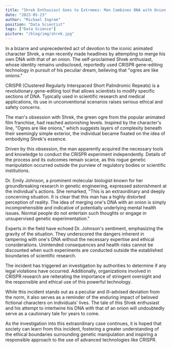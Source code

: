 ```yaml
---
title: "Shrek Enthusiast Goes to Extremes: Man Combines DNA with Onion Using CRISPR"
date: "2023-05-23"
author: "Michael Ingram"
position: "Data Scientist"
tags: ["Data Science"]
picture: "/blog/img/shrek.jpg"
---
```


In a bizarre and unprecedented act of devotion to the iconic animated character Shrek, a man recently made headlines by attempting to merge his own DNA with that of an onion. The self-proclaimed Shrek enthusiast, whose identity remains undisclosed, reportedly used CRISPR gene-editing technology in pursuit of his peculiar dream, believing that "ogres are like onions."

CRISPR (Clustered Regularly Interspaced Short Palindromic Repeats) is a revolutionary gene-editing tool that allows scientists to modify specific sections of DNA. Typically used in scientific research and medical applications, its use in unconventional scenarios raises serious ethical and safety concerns.

The man's obsession with Shrek, the green ogre from the popular animated film franchise, had reached astonishing levels. Inspired by the character's line, "Ogres are like onions," which suggests layers of complexity beneath their seemingly simple exterior, the individual became fixated on the idea of embodying Shrek's essence.

Driven by this obsession, the man apparently acquired the necessary tools and knowledge to conduct the CRISPR experiment independently. Details of the process and its outcomes remain scarce, as this rogue genetic manipulation occurred outside the purview of regulatory bodies or scientific institutions.

Dr. Emily Johnson, a prominent molecular biologist known for her groundbreaking research in genetic engineering, expressed astonishment at the individual's actions. She remarked, "This is an extraordinary and deeply concerning situation. It is clear that this man has a highly distorted perception of reality. The idea of merging one's DNA with an onion is simply incomprehensible and indicative of potentially underlying mental health issues. Normal people do not entertain such thoughts or engage in unsupervised genetic experimentation."

Experts in the field have echoed Dr. Johnson's sentiment, emphasizing the gravity of the situation. They underscored the dangers inherent in tampering with one's DNA without the necessary expertise and ethical considerations. Unintended consequences and health risks cannot be discounted when such experiments are conducted outside the established boundaries of scientific research.

The incident has triggered an investigation by authorities to determine if any legal violations have occurred. Additionally, organizations involved in CRISPR research are reiterating the importance of stringent oversight and the responsible and ethical use of this powerful technology.

While this incident stands out as a peculiar and ill-advised deviation from the norm, it also serves as a reminder of the enduring impact of beloved fictional characters on individuals' lives. The tale of this Shrek enthusiast and his attempt to intertwine his DNA with that of an onion will undoubtedly serve as a cautionary tale for years to come.

As the investigation into this extraordinary case continues, it is hoped that society can learn from this incident, fostering a greater understanding of the ethical boundaries surrounding genetic manipulation and inspiring a responsible approach to the use of advanced technologies like CRISPR.
